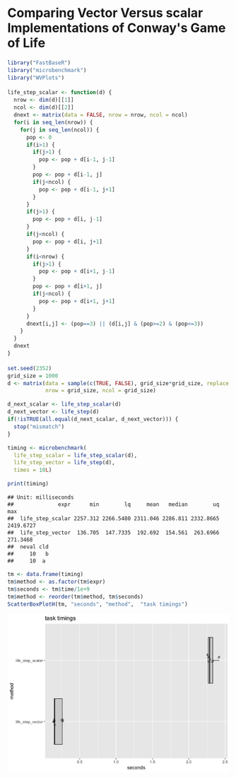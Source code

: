 Comparing Vector Versus scalar Implementations of Conway's Game of Life
================

``` r
library("FastBaseR")
library("microbenchmark")
library("WVPlots")

life_step_scalar <- function(d) {
  nrow <- dim(d)[[1]]
  ncol <- dim(d)[[2]]
  dnext <- matrix(data = FALSE, nrow = nrow, ncol = ncol)
  for(i in seq_len(nrow)) {
    for(j in seq_len(ncol)) {
      pop <- 0
      if(i>1) {
        if(j>1) {
          pop <- pop + d[i-1, j-1]
        }
        pop <- pop + d[i-1, j]
        if(j<ncol) {
          pop <- pop + d[i-1, j+1]
        }
      }
      if(j>1) {
        pop <- pop + d[i, j-1]
      }
      if(j<ncol) {
        pop <- pop + d[i, j+1]
      }
      if(i<nrow) {
        if(j>1) {
          pop <- pop + d[i+1, j-1]
        }
        pop <- pop + d[i+1, j]
        if(j<ncol) {
          pop <- pop + d[i+1, j+1]
        }
      }
      dnext[i,j] <- (pop==3) || (d[i,j] & (pop>=2) & (pop<=3))
    }
  }
  dnext
}

set.seed(2352)
grid_size = 1000
d <- matrix(data = sample(c(TRUE, FALSE), grid_size*grid_size, replace = TRUE), 
            nrow = grid_size, ncol = grid_size)
```

``` r
d_next_scalar <- life_step_scalar(d)
d_next_vector <- life_step(d)
if(!isTRUE(all.equal(d_next_scalar, d_next_vector))) {
  stop("mismatch")
}
```

``` r
timing <- microbenchmark(
  life_step_scalar = life_step_scalar(d),
  life_step_vector = life_step(d),
  times = 10L)
```

``` r
print(timing)
```

    ## Unit: milliseconds
    ##              expr      min        lq     mean   median        uq       max
    ##  life_step_scalar 2257.312 2266.5480 2311.046 2286.811 2332.8665 2419.6727
    ##  life_step_vector  136.705  147.7335  192.692  154.561  263.6966  271.3468
    ##  neval cld
    ##     10   b
    ##     10  a

``` r
tm <- data.frame(timing)
tm$method <- as.factor(tm$expr)
tm$seconds <- tm$time/1e+9
tm$method <- reorder(tm$method, tm$seconds)
ScatterBoxPlotH(tm, "seconds", "method",  "task timings")
```

![](Timing_files/figure-markdown_github/present-1.png)
